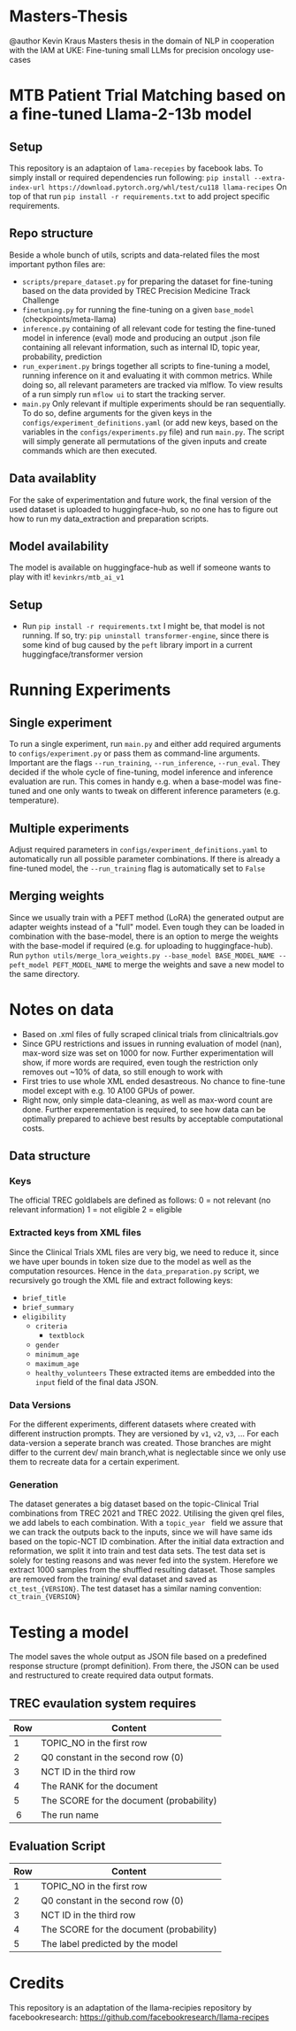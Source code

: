 # Masters-Thesis
@author Kevin Kraus
Masters thesis in the domain of NLP in cooperation with the IAM at UKE: Fine-tuning small LLMs for precision oncology use-cases
# MTB Patient Trial Matching based on a fine-tuned Llama-2-13b model
## Setup
This repository is an adaptaion of `lama-recepies` by facebook labs. To simply install or required dependencies run following:
`pip install --extra-index-url https://download.pytorch.org/whl/test/cu118 llama-recipes`
On top of that run `pip install -r requirements.txt` to add project specific requirements.

## Repo structure
Beside a whole bunch of utils, scripts and data-related files the most important python files are:
- `scripts/prepare_dataset.py` for preparing the dataset for fine-tuning based on the data provided by TREC Precision Medicine Track Challenge
- `finetuning.py` for running the fine-tuning on a given `base_model` (checkpoints/meta-llama)
- `inference.py` containing of all relevant code for testing the fine-tuned model in inference (eval) mode and producing an output .json file containing all relevant information, such as internal ID, topic year, probability, prediction
- `run_experiment.py` brings together all scripts to fine-tuning a model, running inference on it and evaluating it with common metrics. While doing so, all relevant parameters are tracked via mlflow. To view results of a run simply run `mflow ui` to start the tracking server.
- `main.py` Only relevant if multiple experiments should be ran sequentially. To do so, define arguments for the given keys in the `configs/experiment_definitions.yaml` (or add new keys, based on the variables in the `configs/experiments.py` file) and run `main.py`. The script will simply generate all permutations of the given inputs and create commands which are then executed.

## Data availablity
For the sake of experimentation and future work, the final version of the used dataset is uploaded to huggingface-hub, so no one has to figure out how to run my data_extraction and preparation scripts.

## Model availability
The model is available on huggingface-hub as well if someone wants to play with it!
`kevinkrs/mtb_ai_v1`

## Setup
- Run `pip install -r requirements.txt`
I might be, that model is not running. If so, try: `pip uninstall transformer-engine`, since there is some kind of bug caused by the `peft` library import in a current huggingface/transformer version


# Running Experiments
## Single experiment
To run a single experiment, run `main.py` and either add required arguments to `configs/experiment.py` or pass them as command-line arguments.
Important are the flags `--run_training`, `--run_inference`, `--run_eval`. They decided if the whole cycle of fine-tuning, model inference and inference evaluation are run. This comes in handy e.g. when a base-model was fine-tuned and one only wants to tweak on different inference parameters (e.g. temperature).

## Multiple experiments
Adjust required parameters in `configs/experiment_definitions.yaml` to automatically run all possible parameter combinations. If there is already a fine-tuned model, the `--run_training` flag is automatically set to `False`

## Merging weights
Since we usually train with a PEFT method (LoRA) the generated output are adapter weights instead of a "full" model. Even tough they can be loaded in combination with the base-model, there is an option to merge the weights with the base-model if required (e.g. for uploading to huggingface-hub).
Run `python utils/merge_lora_weights.py --base_model BASE_MODEL_NAME --peft_model PEFT_MODEL_NAME` to merge the weights and save a new model to the same directory.

# Notes on data
- Based on .xml files of fully scraped clinical trials from clinicaltrials.gov
- Since GPU restrictions and issues in running evaluation of model (nan), max-word size was set on 1000 for now. Further experimentation will show, if more words are required, even tough the restriction only removes out ~10% of data, so still enough to work with
- First tries to use whole XML ended desastreous. No chance to fine-tune model except with e.g. 10 A100 GPUs of power.
- Right now, only simple data-cleaning, as well as max-word count are done. Further experementation is required, to see how data can be optimally prepared to achieve best results by acceptable computational costs.


## Data structure
### Keys
The official TREC goldlabels are defined as follows:
0 = not relevant (no relevant information)
1 = not eligible
2 = eligible
### Extracted keys from XML files
Since the Clinical Trials XML files are very big, we need to reduce it, since we have uper bounds in token size due to the model as well as the computation resources. Hence in the `data_preparation.py` script, we recursively go trough the XML file and extract following keys:
- `brief_title`
- `brief_summary`
- `eligibility`
  - `criteria`
    - `textblock`
  - `gender`
  - `minimum_age`
  - `maximum_age`
  - `healthy_volunteers`
These extracted items are embedded into the `input` field of the final data JSON.

### Data Versions
For the different experiments, different datasets where created with different instruction prompts. They are versioned by `v1`, `v2`, `v3`, ...
For each data-version a seperate branch was created. Those branches are might differ to the current dev/ main branch,what is neglectable since we only use them to recreate data for a certain experiment.

### Generation
The dataset generates a big dataset based on the topic-Clinical Trial combinations from TREC 2021 and TREC 2022. Utilising the given qrel files, we add labels to each combination. With a `topic_year ` field we assure that we can track the outputs back to the inputs, since we will have same ids based on the topic-NCT ID combination.
After the initial data extraction and reformation, we split it into train and test data sets.
The test data set is solely for testing reasons and was never fed into the system. Herefore we extract 1000 samples from the shuffled resulting dataset.
Those samples are removed from the training/ eval dataset and saved as `ct_test_{VERSION}`. The test dataset has a similar naming convention: `ct_train_{VERSION}`


# Testing a model
The model saves the whole output as JSON file based on a predefined response structure (prompt definition).
From there, the JSON can be used and restructured to create required data output formats.

## TREC evaulation system requires
| Row   | Content                        |
|-------|--------------------------------|
| 1     | TOPIC_NO in the first row     |
| 2     | Q0 constant in the second row (0) |
| 3     | NCT ID in the third row       |
| 4     | The RANK for the document     |
| 5     | The SCORE for the document (probability) |
| 6     | The run name                  |

## Evaluation Script
| Row   | Content                        |
|-------|--------------------------------|
| 1     | TOPIC_NO in the first row     |
| 2     | Q0 constant in the second row (0) |
| 3     | NCT ID in the third row       |
| 4     | The SCORE for the document (probability)|
| 5     | The label predicted by the model |


# Credits
This repository is an adaptation of the llama-recipies repository by facebookresearch: https://github.com/facebookresearch/llama-recipes
